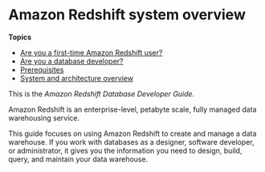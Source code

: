 # Amazon Redshift system overview<a name="welcome"></a>

**Topics**
+ [Are you a first\-time Amazon Redshift user?](c-first-time-user.md)
+ [Are you a database developer?](c-who-should-use-this-guide.md)
+ [Prerequisites](c-dev-guide-prereqs.md)
+ [System and architecture overview](c_redshift_system_overview.md)

This is the *Amazon Redshift Database Developer Guide*\.

 Amazon Redshift is an enterprise\-level, petabyte scale, fully managed data warehousing service\.

This guide focuses on using Amazon Redshift to create and manage a data warehouse\. If you work with databases as a designer, software developer, or administrator, it gives you the information you need to design, build, query, and maintain your data warehouse\.